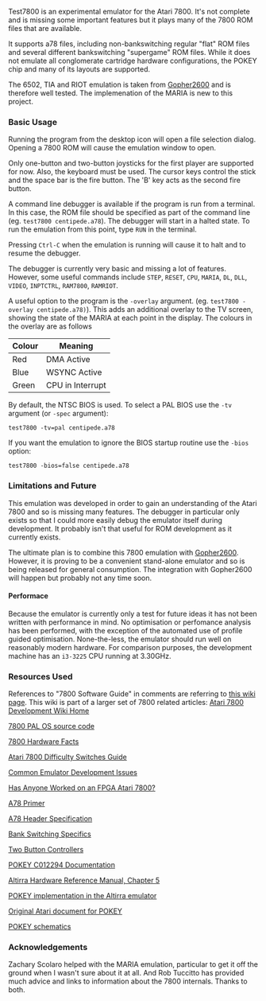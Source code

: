 Test7800 is an experimental emulator for the Atari 7800. It's not complete and is missing some important features but it plays many of the 7800 ROM files that are available. 

It supports a78 files, including non-bankswitching regular "flat" ROM files and several different bankswitching "supergame" ROM files. While it does not emulate all conglomerate cartridge hardware configurations, the POKEY chip and many of its layouts are supported.

The 6502, TIA and RIOT emulation is taken from [Gopher2600](https://github.com/JetSetIlly/Gopher2600) and is therefore well tested. The implemenation of the MARIA is new to this project.

### Basic Usage

Running the program from the desktop icon will open a file selection dialog. Opening a 7800 ROM will cause the emulation window to open.

Only one-button and two-button joysticks for the first player are supported for now. Also, the keyboard must be used. The cursor keys control the stick and the space bar is the fire button. The 'B' key acts as the second fire button.

A command line debugger is available if the program is run from a terminal. In this case, the ROM file should be specified as part of the command line (eg. `test7800 centipede.a78`). The debugger will start in a halted state. To run the emulation from this point, type `RUN` in the terminal.

Pressing `Ctrl-C` when the emulation is running will cause it to halt and to resume the debugger.

The debugger is currently very basic and missing a lot of features. However, some useful commands include `STEP`, `RESET`, `CPU`, `MARIA`, `DL`, `DLL`, `VIDEO`, `INPTCTRL`, `RAM7800`, `RAMRIOT`. 

A useful option to the program is the `-overlay` argument. (eg. `test7800 -overlay centipede.a78)`). This adds an additional overlay to the TV screen, showing the state of the MARIA at each point in the display. The colours in the overlay are as follows

| Colour | Meaning |
|--------|---------|
| Red  | DMA Active |
| Blue | WSYNC Active |
| Green | CPU in Interrupt |

By default, the NTSC BIOS is used. To select a PAL BIOS use the `-tv` argument (or `-spec` argument):

```test7800 -tv=pal centipede.a78```

If you want the emulation to ignore the BIOS startup routine use the `-bios` option:

```test7800 -bios=false centipede.a78```

### Limitations and Future

This emulation was developed in order to gain an understanding of the Atari 7800 and so is missing many features. The debugger in particular only exists so that I could more easily debug the emulator itself during development. It probably isn't that useful for ROM development as it currently exists.

The ultimate plan is to combine this 7800 emulation with [Gopher2600](https://github.com/JetSetIlly/Gopher2600). However, it is proving to be a convenient stand-alone emulator and so is being released for general consumption. The integration with Gopher2600 will happen but probably not any time soon.

#### Performace

Because the emulator is currently only a test for future ideas it has not been written with performance in mind. No optimisation or perfomance analysis has been performed, with the exception of the automated use of profile guided optimisation. None-the-less, the emulator should run well on reasonably modern hardware. For comparison purposes, the development machine has an `i3-3225` CPU running at 3.30GHz.

### Resources Used

References to "7800 Software Guide" in comments are referring to [this wiki page](https://7800.8bitdev.org/index.php/7800_Software_Guide). This wiki is part of a larger set of 7800 related articles: [Atari 7800 Development Wiki Home](https://7800.8bitdev.org/index.php/Main_Page)

[7800 PAL OS source code](https://forums.atariage.com/index.php?app=core&module=system&controller=redirect&url=https://web.archive.org/web/20200831200403/http://www.atarimuseum.com/videogames/consoles/7800/games/&key=e73e4f017a3c7a18a6715c7cd61fadc2936d952c7f60ee7d37484620d0b540bb&email=1&type=notification_new_comment)

[7800 Hardware Facts](https://forums.atariage.com/topic/224025-7800-hardware-facts)

[Atari 7800 Difficulty Switches Guide](https://forums.atariage.com/topic/235913-atari-7800-difficulty-switches-guide/)

[Common Emulator Development Issues](https://7800.8bitdev.org/index.php/Common_Emulator_Development_Issues)

[Has Anyone Worked on an FPGA Atari 7800?](https://forums.atariage.com/topic/214384-has-anyone-worked-on-an-fpga-atari-7800/page/2/#comment-2807000)
	
[A78 Primer](https://forums.atariage.com/topic/333208-old-world-a78-format-10-31-primer/)

[A78 Header Specification](https://7800.8bitdev.org/index.php/A78_Header_Specification)

[Bank Switching Specifics](https://7800.8bitdev.org/index.php/ATARI_7800_BANKSWITCHING_GUIDE)

[Two Button Controllers](https://forums.atariage.com/topic/127162-question-about-joysticks-and-how-they-are-read/#findComment-1537159)

[POKEY C012294 Documentation](https://7800.8bitdev.org/index.php/POKEY_C012294_Documentation)

[Altirra Hardware Reference Manual, Chapter 5](https://www.virtualdub.org/downloads/Altirra%20Hardware%20Reference%20Manual.pdf)

[POKEY implementation in the Altirra emulator](https://www.virtualdub.org/altirra.html)

[Original Atari document for POKEY](http://visual6502.org/images/C012294_Pokey/pokey.pdf)

[POKEY schematics](https://atarimuseum.ctrl-alt-rees.com/whatsnew/2016-NOV-2.html)

### Acknowledgements

Zachary Scolaro helped with the MARIA emulation, particular to get it off the ground when I wasn't sure about it at all. And Rob Tuccitto has provided much advice and links to information about the 7800 internals. Thanks to both.

